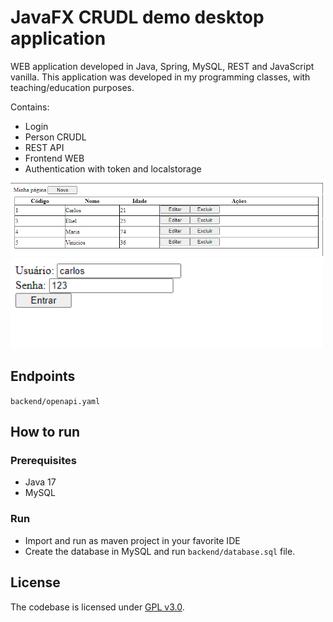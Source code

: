 # JavaFX CRUDL demo desktop application

WEB application developed in Java, Spring, MySQL, REST and JavaScript vanilla.
This application was developed in my programming classes, with teaching/education purposes.

Contains:
* Login
* Person CRUDL
* REST API
* Frontend WEB
* Authentication with token and localstorage

<img src="https://github.com/RobertoDebarba/springweb-crudl-demo/blob/main/screenshot/tela-principal.png" width="500" width="auto">
<img src="https://github.com/RobertoDebarba/springweb-crudl-demo/blob/main/screenshot/tela-login.png" width="500" width="auto">  

## Endpoints

`backend/openapi.yaml`

## How to run

### Prerequisites

* Java 17
* MySQL

### Run

* Import and run as maven project in your favorite IDE
* Create the database in MySQL and run `backend/database.sql` file.

## License

The codebase is licensed under [GPL v3.0](http://www.gnu.org/licenses/gpl-3.0.html).
